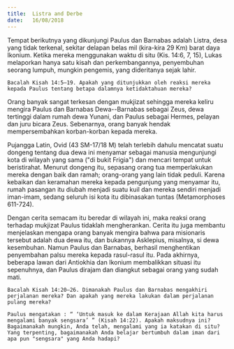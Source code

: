 ```yaml
---
title:  Listra and Derbe
date:   16/08/2018
---
```


Tempat berikutnya yang dikunjungi Paulus dan Barnabas adalah Listra, desa yang tidak terkenal, sekitar delapan belas mil (kira-kira 29 Km) barat daya Ikonium. Ketika mereka menggunakan waktu di situ (Kis. 14:6, 7, 15), Lukas melaporkan hanya satu kisah dan perkembangannya, penyembuhan seorang lumpuh, mungkin pengemis, yang dideritanya sejak lahir.

`Bacalah Kisah 14:5–19. Apakah yang ditunjukkan oleh reaksi mereka kepada Paulus tentang betapa dalamnya ketidaktahuan mereka?`

Orang banyak sangat terkesan dengan mukjizat sehingga mereka keliru mengira Paulus dan Barnabas Dewa--Barnabas sebagai Zeus, dewa tertinggi dalam rumah dewa Yunani, dan Paulus sebagai Hermes, pelayan dan juru bicara Zeus. Sebenarnya, orang banyak hendak mempersembahkan korban-korban kepada mereka.

Pujangga Latin, Ovid (43 SM-17/18 M) telah terlebih dahulu mencatat suatu dongeng tentang dua dewa ini menyamar sebagai manusia mengunjungi kota di wilayah yang sama ("di bukit Frigia") dan mencari tempat untuk beristirahat. Menurut dongeng itu, sepasang orang tua memperlakukan mereka dengan baik dan ramah; orang-orang yang lain tidak peduli. Karena kebaikan dan keramahan mereka kepada pengunjung yang menyamar itu, rumah pasangan itu diubah menjadi suatu kuil dan mereka sendiri menjadi iman-imam, sedang seluruh isi kota itu dibinasakan tuntas (Metamorphoses 611-724).

Dengan cerita semacam itu beredar di wilayah ini, maka reaksi orang terhadap mukjizat Paulus tidaklah mengherankan. Cerita itu juga membantu menjelaskan mengapa orang banyak mengira bahwa para misionaris tersebut adalah dua dewa itu, dan bukannya Asklepius, misalnya, si dewa kesembuhan. Namun Paulus dan Barnabas, berhasil menghentikan penyembahan palsu mereka kepada rasul-rasul itu. Pada akhirnya, beberapa lawan dari Antiokhia dan Ikonium membalikkan situasi itu sepenuhnya, dan Paulus dirajam dan diangkut sebagai orang yang sudah mati.

`Bacalah Kisah 14:20–26. Dimanakah Paulus dan Barnabas mengakhiri perjalanan mereka? Dan apakah yang mereka lakukan dalam perjalanan pulang mereka?`

`Paulus mengatakan : “ ‘Untuk masuk ke dalam Kerajaan Allah kita harus mengalami banyak sengsara’ ” (Kisah 14:22). Apakah maksudnya ini? Bagaimanakah mungkin, Anda telah, mengalami yang ia katakan di situ? Yang terpenting, bagaimanakah Anda belajar bertumbuh dalam iman dari apa pun "sengsara" yang Anda hadapi?`